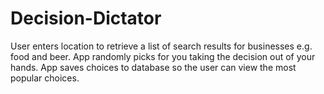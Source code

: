 # Decision-Dictator

User enters location to retrieve a list of search results for businesses e.g. food and beer. App randomly picks for you taking the decision out of your hands. App saves choices to database so the user can view the most popular choices.
